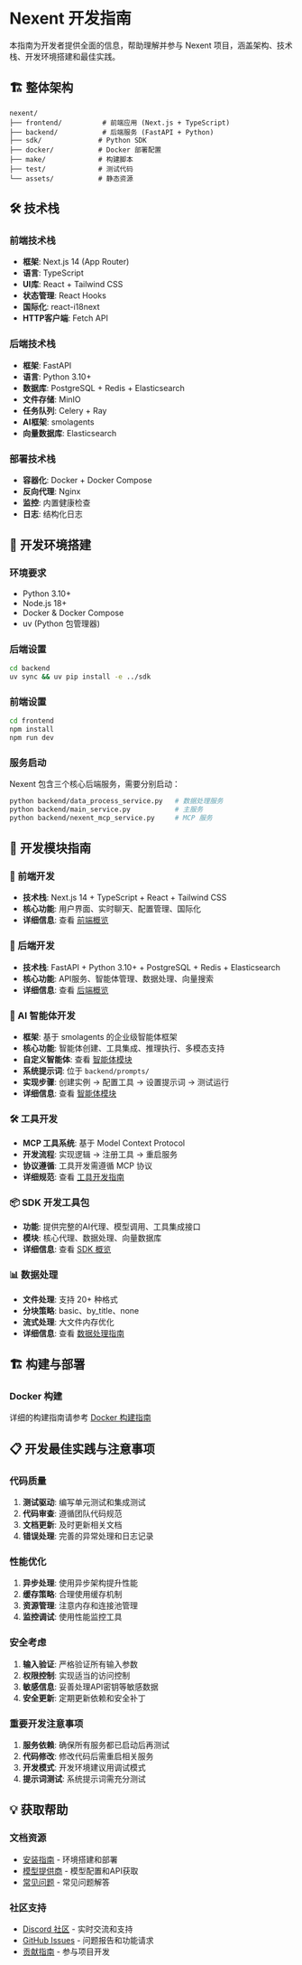# Nexent 开发指南

本指南为开发者提供全面的信息，帮助理解并参与 Nexent 项目，涵盖架构、技术栈、开发环境搭建和最佳实践。

## 🏗️ 整体架构

```
nexent/
├── frontend/          # 前端应用 (Next.js + TypeScript)
├── backend/           # 后端服务 (FastAPI + Python)
├── sdk/              # Python SDK
├── docker/           # Docker 部署配置
├── make/             # 构建脚本
├── test/             # 测试代码
└── assets/           # 静态资源
```

## 🛠️ 技术栈

### 前端技术栈
- **框架**: Next.js 14 (App Router)
- **语言**: TypeScript
- **UI库**: React + Tailwind CSS
- **状态管理**: React Hooks
- **国际化**: react-i18next
- **HTTP客户端**: Fetch API

### 后端技术栈
- **框架**: FastAPI
- **语言**: Python 3.10+
- **数据库**: PostgreSQL + Redis + Elasticsearch
- **文件存储**: MinIO
- **任务队列**: Celery + Ray
- **AI框架**: smolagents
- **向量数据库**: Elasticsearch

### 部署技术栈
- **容器化**: Docker + Docker Compose
- **反向代理**: Nginx
- **监控**: 内置健康检查
- **日志**: 结构化日志

## 🚀 开发环境搭建

### 环境要求
- Python 3.10+
- Node.js 18+
- Docker & Docker Compose
- uv (Python 包管理器)

### 后端设置
```bash
cd backend
uv sync && uv pip install -e ../sdk
```

### 前端设置
```bash
cd frontend
npm install
npm run dev
```

### 服务启动
Nexent 包含三个核心后端服务，需要分别启动：
```bash
python backend/data_process_service.py   # 数据处理服务
python backend/main_service.py           # 主服务
python backend/nexent_mcp_service.py     # MCP 服务
```

## 🔧 开发模块指南

### 🎨 前端开发
- **技术栈**: Next.js 14 + TypeScript + React + Tailwind CSS
- **核心功能**: 用户界面、实时聊天、配置管理、国际化
- **详细信息**: 查看 [前端概览](../frontend/overview)

### 🔧 后端开发  
- **技术栈**: FastAPI + Python 3.10+ + PostgreSQL + Redis + Elasticsearch
- **核心功能**: API服务、智能体管理、数据处理、向量搜索
- **详细信息**: 查看 [后端概览](../backend/overview)

### 🤖 AI 智能体开发
- **框架**: 基于 smolagents 的企业级智能体框架
- **核心功能**: 智能体创建、工具集成、推理执行、多模态支持
- **自定义智能体**: 查看 [智能体模块](../sdk/core/agents)
- **系统提示词**: 位于 `backend/prompts/`
- **实现步骤**: 创建实例 → 配置工具 → 设置提示词 → 测试运行
- **详细信息**: 查看 [智能体模块](../sdk/core/agents)

### 🛠️ 工具开发
- **MCP 工具系统**: 基于 Model Context Protocol
- **开发流程**: 实现逻辑 → 注册工具 → 重启服务
- **协议遵循**: 工具开发需遵循 MCP 协议
- **详细规范**: 查看 [工具开发指南](../sdk/core/tools)

### 📦 SDK 开发工具包
- **功能**: 提供完整的AI代理、模型调用、工具集成接口
- **模块**: 核心代理、数据处理、向量数据库
- **详细信息**: 查看 [SDK 概览](../sdk/overview)

### 📊 数据处理
- **文件处理**: 支持 20+ 种格式
- **分块策略**: basic、by_title、none
- **流式处理**: 大文件内存优化
- **详细信息**: 查看 [数据处理指南](../sdk/data-process)

## 🏗️ 构建与部署

### Docker 构建
详细的构建指南请参考 [Docker 构建指南](../deployment/docker-build)

## 📋 开发最佳实践与注意事项

### 代码质量
1. **测试驱动**: 编写单元测试和集成测试
2. **代码审查**: 遵循团队代码规范
3. **文档更新**: 及时更新相关文档
4. **错误处理**: 完善的异常处理和日志记录

### 性能优化
1. **异步处理**: 使用异步架构提升性能
2. **缓存策略**: 合理使用缓存机制
3. **资源管理**: 注意内存和连接池管理
4. **监控调试**: 使用性能监控工具

### 安全考虑
1. **输入验证**: 严格验证所有输入参数
2. **权限控制**: 实现适当的访问控制
3. **敏感信息**: 妥善处理API密钥等敏感数据
4. **安全更新**: 定期更新依赖和安全补丁

### 重要开发注意事项
1. **服务依赖**: 确保所有服务都已启动后再测试
2. **代码修改**: 修改代码后需重启相关服务
3. **开发模式**: 开发环境建议用调试模式
4. **提示词测试**: 系统提示词需充分测试

## 💡 获取帮助

### 文档资源
- [安装指南](./installation.md) - 环境搭建和部署
- [模型提供商](./model-providers.md) - 模型配置和API获取
- [常见问题](./faq) - 常见问题解答

### 社区支持
- [Discord 社区](https://discord.gg/tb5H3S3wyv) - 实时交流和支持
- [GitHub Issues](https://github.com/ModelEngine-Group/nexent/issues) - 问题报告和功能请求
- [贡献指南](../contributing.md) - 参与项目开发
